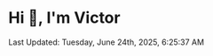 <h1>Hi 👋, I'm Victor </h1>

<!--RECENT_ACTIVITY:start-->
<!--RECENT_ACTIVITY:end-->

<!--RECENT_ACTIVITY:last_update-->
Last Updated: Tuesday, June 24th, 2025, 6:25:37 AM
<!--RECENT_ACTIVITY:last_update_end-->
